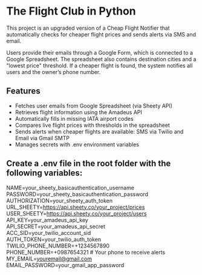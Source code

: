 # The Flight Club in Python
This project is an upgraded version of a Cheap Flight Notifier that automatically checks for cheaper flight prices and sends alerts via SMS and email.

Users provide their emails through a Google Form, which is connected to a Google Spreadsheet. The spreadsheet also contains destination cities and a "lowest price" threshold. If a cheaper flight is found, the system notifies all users and the owner’s phone number.

## Features
+ Fetches user emails from Google Spreadsheet (via Sheety API)
+ Retrieves flight information using the Amadeus API
+ Automatically fills in missing IATA airport codes
+ Compares live flight prices with thresholds in the spreadsheet
+ Sends alerts when cheaper flights are available: SMS via Twilio and Email via Gmail SMTP
+ Manages secrets with .env environment variables

## Create a .env file in the root folder with the following variables:
NAME=your_sheety_basicauthentication_username <br>
PASSWORD=your_sheety_basicauthentication_password<br>
AUTHORIZATION=your_sheety_auth_token<br>
URL_SHEETY=https://api.sheety.co/your_project/prices<br>
USER_SHEETY=https://api.sheety.co/your_project/users<br>
API_KEY=your_amadeus_api_key<br>
API_SECRET=your_amadeus_api_secret<br>
ACC_SID=your_twilio_account_sid<br>
AUTH_TOKEN=your_twilio_auth_token<br>
TWILIO_PHONE_NUMBER=+1234567890<br>
PHONE_NUMBER=+0987654321   # Your phone to receive alerts<br>
MY_EMAIL=youremail@gmail.com<br>
EMAIL_PASSWORD=your_gmail_app_password

